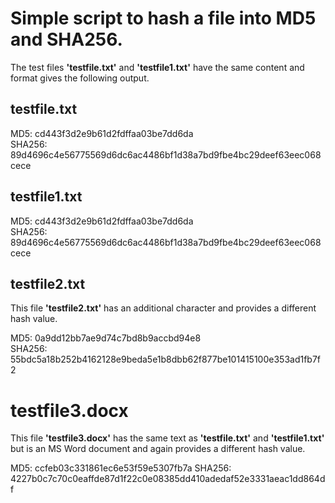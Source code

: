 # Simple script to hash a file into MD5 and SHA256.

The test files **'testfile.txt'** and **'testfile1.txt'** have the same content and format gives the following output.

## testfile.txt
MD5: cd443f3d2e9b61d2fdffaa03be7dd6da  
SHA256: 89d4696c4e56775569d6dc6ac4486bf1d38a7bd9fbe4bc29deef63eec068cece


## testfile1.txt
MD5: cd443f3d2e9b61d2fdffaa03be7dd6da  
SHA256: 89d4696c4e56775569d6dc6ac4486bf1d38a7bd9fbe4bc29deef63eec068cece


## testfile2.txt
This file **'testfile2.txt'** has an additional character and provides a different hash value.

MD5: 0a9dd12bb7ae9d74c7bd8b9accbd94e8  
SHA256: 55bdc5a18b252b4162128e9beda5e1b8dbb62f877be101415100e353ad1fb7f2

# testfile3.docx
This file **'testfile3.docx'** has the same text as **'testfile.txt'** and **'testfile1.txt'** but is an MS Word document and again provides a different hash value.

MD5: ccfeb03c331861ec6e53f59e5307fb7a
SHA256: 4227b0c7c70c0eaffde87d1f22c0e08385dd410adedaf52e3331aeac1dd864df